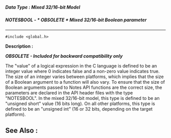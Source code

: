 ##### Data Type : Mixed 32/16-bit Model
##### NOTESBOOL - * OBSOLETE * Mixed 32/16-bit Boolean parameter
---
```
#include <global.h>
```
**Description :**

***OBSOLETE - Included for backward compatibility only***

The "value" of a logical expression in the C language is defined to be an 
integer value where 0 indicates false and a non-zero value indicates true.  The 
size of an integer varies between platforms, which implies that the size of a 
Boolean argument to a function will also vary.  To ensure that the size of 
Boolean arguments passed to Notes API functions are the correct size, the 
parameters are declared in the API header files with the type "NOTESBOOL".  In 
the mixed 32/16-bit model, this type is defined to be an "unsigned short" value 
(16 bits long).  On all other platforms, this type is defined to be an 
"unsigned int" (16 or 32 bits, depending on the target platform).

**See Also :**
---
